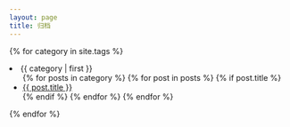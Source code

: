 ```yaml
---
layout: page
title: 归档
---
```


{% for category in site.tags %}
  <li>{{ category | first }}
    <ul>
    {% for posts in category %}
      {% for post in posts %}
        {% if post.title %}
          <li><a href="{{ post.url }}">{{ post.title }}</a></li>
        {% endif %}
      {% endfor %}
    {% endfor %}
    </ul>
  </li>
{% endfor %}
